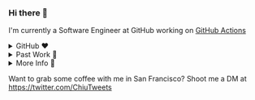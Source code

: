 ### Hi there 👋

I'm currently a Software Engineer at GitHub working on [GitHub Actions](https://github.com/features/actions)

<details>
  <summary>GitHub ❤️</summary>
  When I started programming for the first time, I dove into various open-source repos on GitHub to learn how software development "worked" and eventually contributed to a few projects myself. On GitHub, I had a chance to collaborate and learn from developers across the world. Super surreal to work on a product that has helped me and many other developers learn and build!
</details>

<details>
   <summary>Past Work 🔨</summary>
  Some past work that I'm proud of:
  - created more accessible educational content for CS 61A as a Course Tutor as well as an Associate and Content Mentor in [Computer Science Mentors](https://csmentors.berkeley.edu/#/).
  - led the engineering team at [Connect@Cal](https://connected.berkeley.edu/) where we are creating new tools to help students get connected to personalized resources more easily such as our AI chat bot and case management system.
  - worked on the [GitHub Actions](https://github.com/features/actions) Team on the [Runner](https://github.com/actions/runner) as a Software Engineering Intern where I designed, implemented, and launched the [composite run steps action feature](https://github.blog/changelog/2020-08-07-github-actions-composite-run-steps/)
  - created several features at [Etsy](https://www.etsy.com/) that helped users checkout more easily
  - created a technical analysis site that analyzes over 19 cryptocurrencies over 100 bullish and bearish signals at [Alpaca](https://alpaca.markets/).

  Throughout these experiences, I've worked with C#, Python, Go, PHP, and JavaScript as well as frameworks/technologies such as .NET, Flask, and Docker to develop features for millions of people. 

  In my free time, I love playing video games with my friends, cooking, and playing basketball.
</details>

<details>
   <summary>More Info 🔗</summary>
For more info, check out the following links:
- website: https://ethanchiu.xyz/
- blog: https://ethanchiu.xyz/blog/
- linkedin: https://www.linkedin.com/in/ethanchiu/
</details>

Want to grab some coffee with me in San Francisco? Shoot me a DM at https://twitter.com/ChiuTweets

